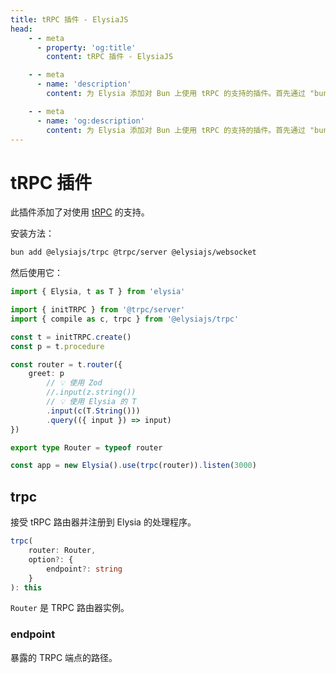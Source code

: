 ```yaml
---
title: tRPC 插件 - ElysiaJS
head:
    - - meta
      - property: 'og:title'
        content: tRPC 插件 - ElysiaJS

    - - meta
      - name: 'description'
        content: 为 Elysia 添加对 Bun 上使用 tRPC 的支持的插件。首先通过 "bun add @elysiajs/trpc" 安装插件。

    - - meta
      - name: 'og:description'
        content: 为 Elysia 添加对 Bun 上使用 tRPC 的支持的插件。首先通过 "bun add @elysiajs/trpc" 安装插件。
---
```


# tRPC 插件

此插件添加了对使用 [tRPC](https://trpc.io/) 的支持。

安装方法：

```bash
bun add @elysiajs/trpc @trpc/server @elysiajs/websocket
```

然后使用它：

```typescript
import { Elysia, t as T } from 'elysia'

import { initTRPC } from '@trpc/server'
import { compile as c, trpc } from '@elysiajs/trpc'

const t = initTRPC.create()
const p = t.procedure

const router = t.router({
	greet: p
		// 💡 使用 Zod
		//.input(z.string())
		// 💡 使用 Elysia 的 T
		.input(c(T.String()))
		.query(({ input }) => input)
})

export type Router = typeof router

const app = new Elysia().use(trpc(router)).listen(3000)
```

## trpc

接受 tRPC 路由器并注册到 Elysia 的处理程序。

````ts
trpc(
	router: Router,
	option?: {
	    endpoint?: string
	}
): this
````

`Router` 是 TRPC 路由器实例。

### endpoint

暴露的 TRPC 端点的路径。